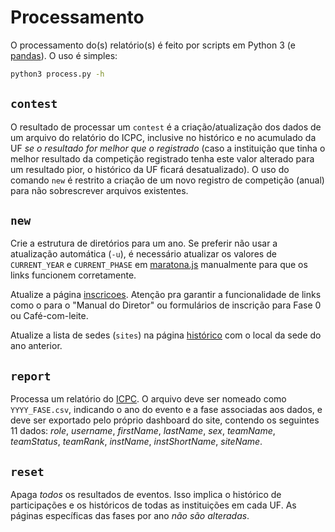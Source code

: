# Processamento

O processamento do(s) relatório(s) é feito por scripts em Python 3 (e [pandas](https://pandas.pydata.org/pandas-docs/stable/index.html)). O uso é simples:

```bash
python3 process.py -h
```

## `contest`

O resultado de processar um `contest` é a criação/atualização dos dados de um arquivo do relatório do ICPC, inclusive no histórico e no acumulado da UF *se o resultado for melhor que o registrado* (caso a instituição que tinha o melhor resultado da competição registrado tenha este valor alterado para um resultado pior, o histórico da UF ficará desatualizado). O uso do comando `new` é restrito a criação de um novo registro de competição (anual) para não sobrescrever arquivos existentes.

## `new`

Crie a estrutura de diretórios para um ano. Se preferir não usar a atualização automática (`-u`), é necessário atualizar os valores de `CURRENT_YEAR` e `CURRENT_PHASE` em [maratona.js](../docs/maratona.js) manualmente para que os links funcionem corretamente.

Atualize a página [inscricoes](../docs/inscricoes.html). Atenção pra garantir a funcionalidade de links como o para o "Manual do Diretor" ou formulários de inscrição para Fase 0 ou Café-com-leite.

Atualize a lista de sedes (`sites`) na página [histórico](../docs/historico/index.html) com o local da sede do ano anterior.

## `report`

Processa um relatório do [ICPC](http://icpc.global/). O arquivo deve ser nomeado como `YYYY_FASE.csv`, indicando o ano do evento e a fase associadas aos dados, e deve ser exportado pelo próprio dashboard do site, contendo os seguintes 11 dados: *role*, *username*, *firstName*, *lastName*, *sex*, *teamName*, *teamStatus*, *teamRank*, *instName*, *instShortName*, *siteName*.

## `reset`

Apaga *todos* os resultados de eventos. Isso implica o histórico de participações e os históricos de todas as instituições em cada UF. As páginas específicas das fases por ano *não são alteradas*.